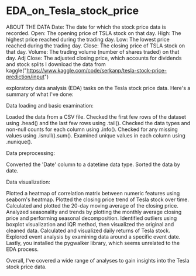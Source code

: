 # EDA_on_Tesla_stock_price

ABOUT THE DATA
Date: The date for which the stock price data is recorded.
Open: The opening price of TSLA stock on that day.
High: The highest price reached during the trading day.
Low: The lowest price reached during the trading day.
Close: The closing price of TSLA stock on that day.
Volume: The trading volume (number of shares traded) on that day.
Adj Close: The adjusted closing price, which accounts for dividends and stock splits
I download the data from kaggle("https://www.kaggle.com/code/serkanp/tesla-stock-price-prediction/input")

exploratory data analysis (EDA) tasks on the Tesla stock price data. Here's a summary of what I've done:

Data loading and basic examination:

Loaded the data from a CSV file.
Checked the first few rows of the dataset using .head() and the last few rows using .tail().
Checked the data types and non-null counts for each column using .info().
Checked for any missing values using .isnull().sum().
Examined unique values in each column using .nunique().

Data preprocessing:

Converted the 'Date' column to a datetime data type.
Sorted the data by date.

Data visualization:

Plotted a heatmap of correlation matrix between numeric features using seaborn's heatmap.
Plotted the closing price trend of Tesla stock over time.
Calculated and plotted the 20-day moving average of the closing price.
Analyzed seasonality and trends by plotting the monthly average closing price and performing seasonal decomposition.
Identified outliers using boxplot visualization and IQR method, then visualized the original and cleaned data.
Calculated and visualized daily returns of Tesla stock.
Explored event analysis by examining data around a specific event date.
Lastly, you installed the pygwalker library, which seems unrelated to the EDA process.

Overall, I've covered a wide range of analyses to gain insights into the Tesla stock price data.
